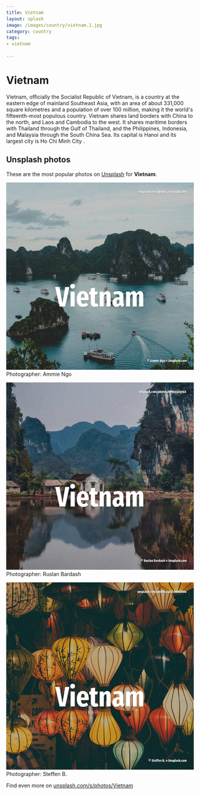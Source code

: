 ```yaml
---
title: Vietnam
layout: splash
image: /images/country/vietnam.1.jpg
category: country
tags:
- vietnam

---
```

# Vietnam

Vietnam,  officially the Socialist Republic of Vietnam, is a country at the eastern edge of  mainland Southeast Asia, with an area of about 331,000 square kilometres  and a population of over  100 million, making it the world's fifteenth-most populous country. Vietnam shares land borders with China to the north, and Laos and Cambodia to the west. It shares maritime borders with Thailand through the Gulf of Thailand, and the Philippines,  Indonesia, and Malaysia through the South China Sea. Its capital is Hanoi and its largest city is Ho Chi Minh City .  

 
## Unsplash photos
These are the most popular photos on [Unsplash](https://unsplash.com) for **Vietnam**.
 
![Vietnam](/images/country/vietnam.1.jpg)
Photographer:  Ammie Ngo
 
![Vietnam](/images/country/vietnam.2.jpg)
Photographer:  Ruslan Bardash
 
![Vietnam](/images/country/vietnam.3.jpg)
Photographer:  Steffen B.
 
Find even more on [unsplash.com/s/photos/Vietnam](https://unsplash.com/s/photos/Vietnam)
 
